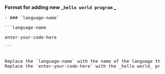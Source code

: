 ### Format for adding new _`hello world program` _
<pre>
- ### `language-name`

```language-name

enter-your-code-here

```
<pre>

Replace the `language-name` with the name of the language that you wish to add.
Replace the `enter-your-code-here` with the _hello world_ program of the language that you have selected.
